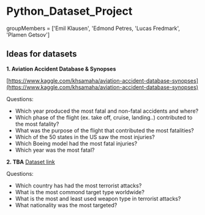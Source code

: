 # Python_Dataset_Project

groupMembers = ['Emil Klausen', 'Edmond Petres, 'Lucas Fredmark', 'Plamen Getsov']

## Ideas for datasets

**1. Aviation Accident Database & Synopses**

[https://www.kaggle.com/khsamaha/aviation-accident-database-synopses](https://www.kaggle.com/khsamaha/aviation-accident-database-synopses)

Questions:
- Which year produced the most fatal and non-fatal accidents and where?
- Which phase of the flight (ex. take off, cruise, landing..) contributed to the most fatality?
- What was the purpose of the flight that contributed the most fatalities?
- Which of the 50 states in the US saw the most injuries?
- Which Boeing model had the most fatal injuries?
- Which year was the most fatal?


**2. TBA**
[Dataset link](https://www.kaggle.com/START-UMD/gtd)

Questions:
- Which country has had the most terrorist attacks?
- What is the most commond target type worldwide?
- What is the most and least used weapon type in terrorist attacks?
- What nationality was the most targeted?
